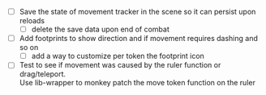 

- [ ]  Save the state of movement tracker in the scene so it can persist upon reloads 
    - [ ] delete the save data upon end of combat 
- [ ] Add footprints to show direction and if movement requires dashing and so on 
    - [ ] add a way to customize per token the footprint icon 
- [ ] Test to see if movement was caused by the ruler function or drag/teleport.                        
        Use lib-wrapper to monkey patch the move token function on the ruler 